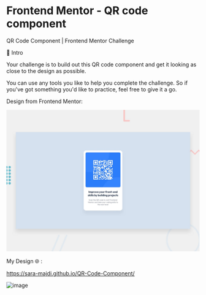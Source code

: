 # Frontend Mentor - QR code component

QR Code Component | Frontend Mentor Challenge

📃 Intro

Your challenge is to build out this QR code component and get it looking as close to the design as possible.

You can use any tools you like to help you complete the challenge. So if you've got something you'd like to practice, feel free to give it a go.

Design from Frontend Mentor:

![Design preview for the QR code component coding challenge](./design/desktop-preview.jpg)


My Design 🌐 :

https://sara-majdi.github.io/QR-Code-Component/

![image](https://user-images.githubusercontent.com/123373205/215819196-a4fe5d79-eaac-49e1-91c5-a3e7709df972.png)

